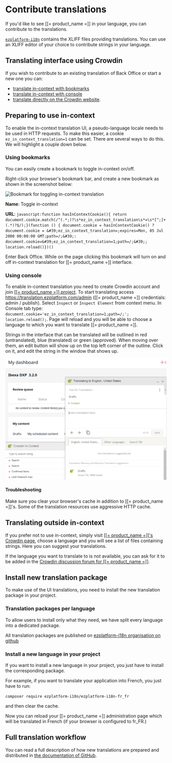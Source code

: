 # Contribute translations

If you'd like to see [[= product_name =]] in your language, you can contribute to the translations.

[`ezplatform-i18n`](https://github.com/ezsystems/ezplatform-i18n) contains the XLIFF files providing translations.
You can use an XLIFF editor of your choice to contribute strings in your language.

## Translating interface using Crowdin

If you wish to contribute to an existing translation of Back Office or start a new one you can:
- [translate in-context with bookmarks](#using-bookmarks)
- [translate in-context with console](#using-console)
- [translate directly on the Crowdin website](#translating-outside-in-context).

## Preparing to use in-context

To enable the in-context translation UI, a pseudo-language locale needs to be used in HTTP requests.
To make this easier, a cookie `ez_in_context_translation=1` can be set.
There are several ways to do this. We will highlight a couple down below.

### Using bookmarks

You can easily create a bookmark to toggle in-context on/off.

Right-click your browser's bookmark bar, and create a new bookmark as shown in the screenshot below:

![Bookmark for toggling in-context translation](img/toggle_incontext.png "Bookmark for toggling in-context translation")

**Name**: Toggle in-context

**URL**: `javascript:function hasInContextCookie(){ return document.cookie.match(/^(.*;)?\s*ez_in_context_translation\s*=\s*[^;]+(.*)?$/);}(function () { document.cookie = hasInContextCookie() ? document.cookie = &#39;ez_in_context_translation=;expires=Mon, 05 Jul 2000 00:00:00 GMT;path=/;&#39;: document.cookie=&#39;ez_in_context_translation=1;path=/;&#39;; location.reload()})()`

Enter Back Office. While on the page clicking this bookmark will turn on and off in-context translation for [[= product_name =]] interface.

### Using console

To enable in-context translation you need to create Crowdin account and join [[[= product_name =]] project](https://crowdin.com/project/ezplatform). To start translating access <https://translation.ezplatform.com/admin> ([[= product_name =]] credentials: admin / publish). Select `Inspect` or `Inspect Element` from context menu. In Console tab type: `document.cookie='ez_in_context_translation=1;path=/;'; location.reload();`. Page will reload and you will be able to choose a language to which you want to translate [[= product_name =]].

Strings in the interface that can be translated will be outlined in red (untranslated), blue (translated) or green (approved). When moving over them, an edit button will show up on the top left corner of the outline. Click on it, and edit the string in the window that shows up.

![In-context translation of Back Office](img/crowdin_translation.png "In-context translation of Back Office")

#### Troubleshooting

Make sure you clear your browser's cache in addition to [[= product_name =]]'s. Some of the translation resources use aggressive HTTP cache.

## Translating outside in-context

If you prefer not to use in-context, simply visit [[[= product_name =]]'s Crowdin page](https://crowdin.com/project/ezplatform), choose a language and you will see a list of files containing strings. Here you can suggest your translations.

If the language you want to translate to is not available, you can ask for it to be added in the [Crowdin discussion forum for [[= product_name =]]](https://crowdin.com/project/ezplatform/discussions).

## Install new translation package

To make use of the UI translations, you need to install the new translation package in your project.

### Translation packages per language

To allow users to install only what they need, we have split every language into a dedicated package.

All translation packages are published on [ezplatform-i18n organisation on github](https://github.com/ezplatform-i18n)

### Install a new language in your project

If you want to install a new language in your project, you just have to install the corresponding package.

For example, if you want to translate your application into French, you just have to run:

`composer require ezplatform-i18n/ezplatform-i18n-fr_fr`

and then clear the cache.

Now you can reload your [[= product_name =]] administration page which will be translated in French (if your browser is configured to fr\_FR.)

## Full translation workflow

You can read a full description of how new translations are prepared and distributed in [the documentation of GitHub](https://github.com/ezsystems/ezplatform/blob/master/doc/i18n/translation_workflow.md).
